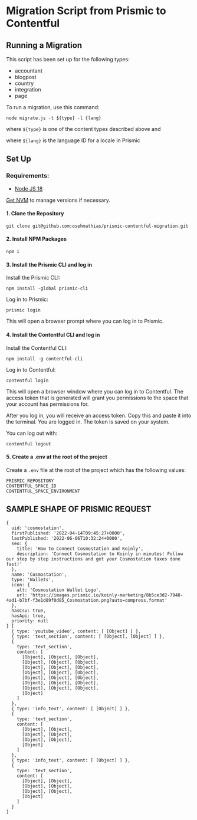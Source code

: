 # Migration Script from Prismic to Contentful

## Running a Migration

This script has been set up for the following types:

- accountant
- blogpost
- country
- integration
- page

To run a migration, use this command:

```
node migrate.js -t ${type} -l {lang}
```

where `${type}` is one of the content types described above and

where `${lang}` is the language ID for a locale in Prismic

## Set Up

### Requirements:

- [Node JS 18](https://nodejs.org/en/download/current/)

[Get NVM](https://github.com/nvm-sh/nvm) to manage versions if necessary.

#### 1. Clone the Repository

```
git clone git@github.com:osehmathias/prismic-contentful-migration.git
```

#### 2. Install NPM Packages

```
npm i
```

#### 3. Install the Prismic CLI and log in

Install the Prismic CLI:

```
npm install -global prismic-cli
```

Log in to Prismic:

```
prismic login
```

This will open a browser prompt where you can log in to Prismic.

#### 4. Install the Contentful CLI and log in

Install the Contentful CLI:

```
npm install -g contentful-cli
```

Log in to Contentful:

```
contentful login
```

This will open a browser window where you can log in to Contentful. The access token that is generated will grant you permissions to the space that your account has permissions for.

After you log in, you will receive an access token. Copy this and paste it into the terminal. You are logged in. The token is saved on your system.

You can log out with:

```
contentful logout
```

#### 5. Create a .env at the root of the project

Create a `.env` file at the root of the project which has the following values:

```
PRISMIC_REPOSITORY
CONTENTFUL_SPACE_ID
CONTENTFUL_SPACE_ENVIRONMENT
```

## SAMPLE SHAPE OF PRISMIC REQUEST

```
{
  uid: 'cosmostation',
  firstPublished: '2022-04-14T09:45:27+0000',
  lastPublished: '2022-06-06T10:32:24+0000',
  seo: {
    title: 'How to Connect Cosmostation and Koinly',
    description: 'Connect Cosmostation to Koinly in minutes! Follow our step by step instructions and get your Cosmostation taxes done fast!'
  },
  name: 'Cosmostation',
  type: 'Wallets',
  icon: {
    alt: 'Cosmostation Wallet Logo',
    url: 'https://images.prismic.io/koinly-marketing/8b5ce3d2-7948-4ad1-b7bf-f3e1d89f0d85_Cosmostation.png?auto=compress,format'
  },
  hasCsv: true,
  hasApi: true,
  priority: null
} [
  { type: 'youtube_video', content: [ [Object] ] },
  { type: 'text_section', content: [ [Object], [Object] ] },
  {
    type: 'text_section',
    content: [
      [Object], [Object], [Object],
      [Object], [Object], [Object],
      [Object], [Object], [Object],
      [Object], [Object], [Object],
      [Object], [Object], [Object],
      [Object], [Object], [Object],
      [Object], [Object], [Object],
      [Object]
    ]
  },
  { type: 'info_text', content: [ [Object] ] },
  {
    type: 'text_section',
    content: [
      [Object], [Object],
      [Object], [Object],
      [Object], [Object],
      [Object]
    ]
  },
  { type: 'info_text', content: [ [Object] ] },
  {
    type: 'text_section',
    content: [
      [Object], [Object],
      [Object], [Object],
      [Object], [Object],
      [Object]
    ]
  }
]
```
